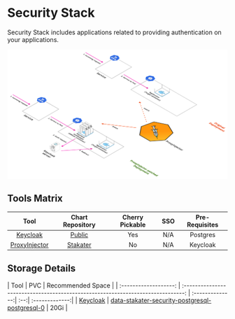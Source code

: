 # Security Stack

Security Stack includes applications related to providing authentication on your applications.

![Security](./image/security.png)

## Tools Matrix

|       Tool        | Chart Repository                                                     | Cherry Pickable | SSO | Pre-Requisites |
| :---------------: | :------------------------------------------------------------------: | :--------------:| :--:| :-------------:|
| [Keycloak](https://github.com/keycloak/keycloak) | [Public](https://github.com/codecentric/helm-charts/tree/master/charts/keycloak)            |       Yes       | N/A |     Postgres   |
| [ProxyInjector](https://github.com/stakater/proxyinjector) | [Stakater](https://github.com/stakater/ProxyInjector/tree/master/deployments/kubernetes/chart/proxyinjector) | No | N/A |  Keycloak |

## Storage Details

|          Tool         |                            PVC                                     | Recommended Space |
| :-------------------: | :------------------------------------------------------------------------------: | :--------------:| :--:| :-------------:|
| [Keycloak](https://github.com/keycloak/keycloak)         | [data-stakater-security-postgresql-postgresql-0](https://github.com/codecentric/helm-charts/tree/master/charts/keycloak#database-setup)                                 |     20Gi |

